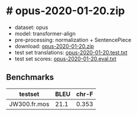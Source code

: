 # # opus-2020-01-20.zip

* dataset: opus
* model: transformer-align
* pre-processing: normalization + SentencePiece
* download: [opus-2020-01-20.zip](https://object.pouta.csc.fi/OPUS-MT-models/fr-mos/opus-2020-01-20.zip)
* test set translations: [opus-2020-01-20.test.txt](https://object.pouta.csc.fi/OPUS-MT-models/fr-mos/opus-2020-01-20.test.txt)
* test set scores: [opus-2020-01-20.eval.txt](https://object.pouta.csc.fi/OPUS-MT-models/fr-mos/opus-2020-01-20.eval.txt)

## Benchmarks

| testset               | BLEU  | chr-F |
|-----------------------|-------|-------|
| JW300.fr.mos 	| 21.1 	| 0.353 |

